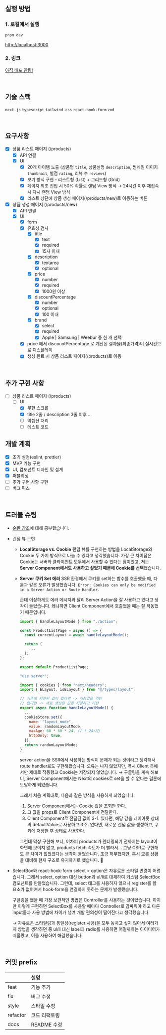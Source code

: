 ## 실행 방법

### 1. 로컬에서 실행

```bash
pnpm dev
```

[http://localhost:3000](http://localhost:3000)

### 2. 링크

[아직 배포 안됨!]()

<br/>

## 기술 스택

`next.js` `typescript` `tailwind css`
`react-hook-form` `zod`

<br/>

## 요구사항

- [x] 상품 리스트 페이지 (/products)
  - [x] API 연결
  - [x] UI
    - [x] 20개 아이템 노출 (상품명 `title`, 상품설명 `description`, 썸네일 이미지 `thumbnail`, 별점 `rating`, 리뷰 수 `reviews`)
    - [x] 보기 방식 구현 - 리스트형 (List) + 그리드형 (Grid)
    - [x] 페이지 최초 진입 시 50% 확률로 랜덤 View 방식 → 24시간 이후 재접속 시 다시 랜덤 View 방식
    - [x] 리스트 상단에 상품 생성 페이지(/products/new)로 이동하는 버튼
- [x] 상품 생성 페이지 (/products/new)
  - [x] API 연결
  - [x] UI
    - [x] form
    - [x] 유효성 검사
      - [x] title
        - [x] text
        - [x] required
        - [x] 15자 이내
      - [x] description
        - [x] textarea
        - [x] optional
      - [x] price
        - [x] number
        - [x] required
        - [x] 1000원 이상
      - [x] discountPercentage
        - [x] number
        - [x] optional
        - [x] 100 이내
      - [x] brand
        - [x] select
        - [x] required
        - [x] Apple | Samsung | Weebur 중 한 개 선택
    - [x] price 에서 discountPercentage 로 계산된 결과물(최종가격)이 실시간으로 디스플레이
    - [x] 생성 완료 시 상품 리스트 페이지(/products)로 이동

<br/>

## 추가 구현 사항
- [ ] 상품 리스트 페이지 (/products)
  - [ ] UI
    - [x] 무한 스크롤
    - [x] title 2줄 / description 3줄 이후 ...
    - [ ] 익셉션 처리
    - [ ] 테스트 코드

## 개발 계획

- [x] 초기 설정(eslint, prettier)
- [x] MVP 기능 구현
- [x] UI, 컴포넌트 디자인 및 설계
- [x] 퍼블리싱
- [ ] 추가 구현 사항 구현
- [ ] 버그 픽스

<br/>

## 트러블 슈팅
- [순환 참조](https://velog.io/@2hanbyeol1/Javascript-%EC%88%9C%ED%99%98-%EC%B0%B8%EC%A1%B0)에 대해 공부했습니다.
- 랜덤 뷰 구현
  - **LocalStorage vs. Cookie**
    랜덤 뷰를 구현하는 방법을 LocalStorage와 Cookie 두 가지 방식으로 나눌 수 있다고 생각했습니다. 가장 큰 차이점은 Cookie는 서버와 클라이언트 모두에서 사용할 수 있다는 점이었고, 저는 **Server Component에서도 사용하고 싶었기 때문에 Cookie를 선택**했습니다.
  - **Server 쿠키 Set 에러**
    SSR 환경에서 쿠키를 set하는 함수를 호출했을 때, 다음과 같은 오류가 발생했습니다.
    `Error: Cookies can only be modified in a Server Action or Route Handler.`

    근데 이상하게도 에러 메시지와 달리 Server Action을 잘 사용하고 있다고 생각이 들었습니다. 왜냐하면 Client Component에서 호출했을 때는 잘 작동했기 때문입니다.
    
    ```jsx
    import { handleLayoutMode } from "./action";

    const ProductListPage = async () => {
      const currentLayout = await handleLayoutMode();

      return (
        ...
      );
    };

    export default ProductListPage;
    ```
    ```jsx
    "use server";

    import { cookies } from "next/headers";
    import { ELayout, isELayout } from "@/types/layout";

    // 기존에 저장된 값이 있다면 -> 저장값을 리턴
    // 없다면 -> 새로 생성된 값을 저장하고 리턴
    export async function handleLayoutMode() {
      ...
      cookieStore.set({
        name: "layout_mode",
        value: randomLayoutMode,
        maxAge: 60 * 60 * 24, // ! 24시간
        httpOnly: true,
      });
      return randomLayoutMode;
    }
    ```

    server action을 SSR에서 사용하는 방식이 문제가 되는 것이라고 생각해서 route handler로도 구현해봤습니다. 오류는 나지 않았지만, 역시 Client 측에서만 제대로 작동했고 Cookie는 저장되지 않았습니다.
    → 구글링을 계속 해보니, Server Component에서는 Next의 cookies로 set을 할 수 없다는 결론에 도달하게 되었습니다.

    그래서 처음 계획대로, 다음과 같은 방식을 사용하게 되었습니다:
    1. Server Component에서는 Cookie 값을 조회만 한다.
    2. 그 값을 props로 Client Component에 전달한다.
    3. Client Component로 전달된 값이
      3-1. 있다면, 해당 값을 레이아웃 상태의 defaultValue로 사용하고
      3-2. 없다면, 새로운 랜덤 값을 생성하고, 쿠키에 저장한 후 상태로 사용한다.

    그런데 막상 구현해 보니, 어차피 products가 렌더링되기 전까지는 layout이 화면에 보이지 않고,
    products fetch 속도가 더 빨라서... 그냥 CSR로 구현해도 큰 차이가 없었겠다는 생각이 들었습니다.
    조금 허무했지만, 혹시 모를 상황을 대비해 현재 구조로 유지하기로 했습니다. 🥲

- SelectBox와 react-hook-form
  select > option은 자유로운 스타일 변경이 어렵습니다. 그래서 select, option 대신 button과 ul/li로 대체하여 커스텀 SelectBox 컴포넌트를 만들었습니다. 그런데, select 태그를 사용하지 않으니 register를 할 요소가 없어져서 hook-form을 연결하지 못하는 문제가 발생했습니다.

  구글링을 했을 때 가장 보편적인 방법은 Controller를 사용하는 것이었습니다. 하지만 이렇게 구현하면 SelectBox를 사용할 때마다 Controller로 감싸줘야 하고 다른 input들과 사용 방법에 차이가 생겨 개발 편의성이 떨어진다고 생각했습니다.

  → 자유로운 스타일링과 통일성(register 사용)을 모두 놓치고 싶지 않아서 여러가지 방법을 생각하던 중 ul/li 대신 label과 radio를 사용하면 어떨까하는 아이디어가 떠올랐고, 이를 사용하여 해결했습니다.

<br/>

## 커밋 prefix

|          | 설명          |
| :------- | :------------ |
| feat     | 기능 추가     |
| fix      | 버그 수정     |
| style    | 스타일 수정   |
| refactor | 코드 리팩토링 |
| docs     | README 수정   |
